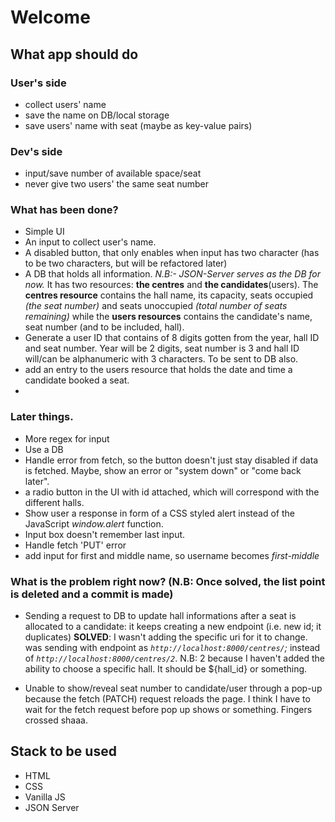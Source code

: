 # Welcome

## What app should do 

### User's side
- collect users' name
- save the name on DB/local storage
- save users' name with seat (maybe as key-value pairs)

### Dev's side
- input/save number of available space/seat
- never give two users' the same seat number

### What has been done?
- Simple UI
- An input to collect user's name.
- A disabled button, that only enables when input has two character (has to be two characters, but will be refactored later)
- A DB that holds all information. *N.B:- JSON-Server serves as the DB for now.*
    It has two resources: **the centres** and **the candidates**(users). The **centres resource** contains the hall name, its capacity, seats occupied *(the seat number)*  and seats unoccupied *(total number of seats remaining)* while the **users resources** contains the candidate's name, seat number (and to be included, hall).
- Generate a user ID that contains of 8 digits gotten from the year, hall ID and seat number. Year will be 2 digits, seat number is 3 and hall ID will/can be alphanumeric with 3 characters. To be sent to DB also.
- add an entry to the users resource that holds the date and time a candidate booked a seat.
- 

### Later things.
- More regex for input
- Use a DB
- Handle error from fetch, so the button doesn't just stay disabled if data is fetched. Maybe, show an error or "system down" or "come back later".
- a radio button in the UI with id attached, which will correspond with the different halls.
- Show user a response in form of a CSS styled alert instead of the JavaScript *window.alert* function.
- Input box doesn't remember last input.
- Handle fetch 'PUT' error
- add input for first and middle name, so username becomes *first-middle*

### What is the problem right now? (N.B: Once solved, the list point is deleted and a commit is made)
- Sending a request to DB to update hall informations after a seat is allocated to a candidate: it keeps creating a new endpoint (i.e. new id; it duplicates)
**SOLVED**: I wasn't adding the specific uri for it to change.
was sending with endpoint as *`http://localhost:8000/centres/`;* instead of *`http://localhost:8000/centres/2`*.
N.B: 2 because I haven't added the ability to choose a specific hall. It should be ${hall_id} or something.

- Unable to show/reveal seat number to candidate/user through a pop-up because the fetch (PATCH) request reloads the page. I think I have to wait for the fetch request before pop up shows or something. Fingers crossed shaaa.



## Stack to be used
- HTML
- CSS
- Vanilla JS
- JSON Server